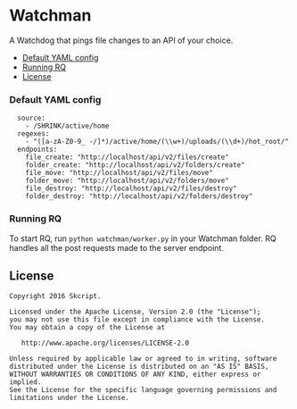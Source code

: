 # Watchman
A Watchdog that pings file changes to an API of your choice.

* [Default YAML config](#default-yaml-config)
* [Running RQ](#running-rq)
* [License](#license)

### Default YAML config
```
  source:
    - /SHRINK/active/home
  regexes:
    - "([a-zA-Z0-9_ -/]*)/active/home/(\\w+)/uploads/(\\d+)/hot_root/"
  endpoints:
    file_create: "http://localhost/api/v2/files/create"
    folder_create: "http://localhost/api/v2/folders/create"
    file_move: "http://localhost/api/v2/files/move"
    folder_move: "http://localhost/api/v2/folders/move"
    file_destroy: "http://localhost/api/v2/files/destroy"
    folder_destroy: "http://localhost/api/v2/folders/destroy"
```

### Running RQ
To start RQ, run `python watchman/worker.py` in your Watchman folder. RQ handles
all the post requests made to the server endpoint.

License
--------

    Copyright 2016 Skcript.

    Licensed under the Apache License, Version 2.0 (the "License");
    you may not use this file except in compliance with the License.
    You may obtain a copy of the License at

       http://www.apache.org/licenses/LICENSE-2.0

    Unless required by applicable law or agreed to in writing, software
    distributed under the License is distributed on an "AS IS" BASIS,
    WITHOUT WARRANTIES OR CONDITIONS OF ANY KIND, either express or implied.
    See the License for the specific language governing permissions and
    limitations under the License.
